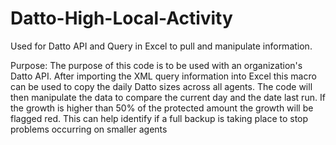 # Datto-High-Local-Activity
Used for Datto API and Query in Excel to pull and manipulate information.

Purpose: The purpose of this code is to be used with an organization's Datto API. After importing the XML query information into Excel this macro can be used to copy the daily Datto sizes across all agents. The code will then manipulate the data to compare the current day and the date last run.  If the growth is higher than 50% of the protected amount the growth will be flagged red. This can help identify if a full backup is taking place to stop problems occurring on smaller agents
